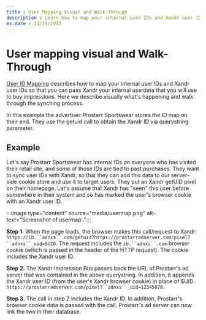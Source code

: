 ```yaml
---
title : User Mapping Visual and Walk-Through
description : Learn how to map your internal user IDs and Xandr user IDs so that you can pass Xandr your internal userdata that you will use to buy impressions.  
ms.date : 11/15/2023
---
```



# User mapping visual and Walk-Through

[User ID Mapping](user-id-mapping-with-getuid-and-mapuid.md) describes how to map your internal user IDs and
Xandr user IDs so that you can pass
Xandr your internal userdata that you will use
to buy impressions. Here we describe visually what's happening and walk
through the synching process.

In this example the advertiser Prostarr Sportswear stores the ID map on
their end. They use the getuid call to obtain the
Xandr ID via querystring parameter.

## Example

Let's say Prostarr Sportswear has internal IDs on everyone who has
visited their retail site, and some of those IDs are tied to past
purchases. They want to sync user IDs with
Xandr, so that they can add this data to our
server-side cookie store and use it to target users. They put an
Xandr getUID pixel on their homepage. Let's
assume that Xandr has "seen" this user before
somewhere in their system and so has marked the user's browser cookie
with an Xandr user ID.

:::image type="content" source="media/usermap.png" alt-text="Screenshot of usermap .":::


**Step 1.** When the page loads, the browser makes this call/request to
Xandr:
`https://ib.``adnxs``.com/getuid?https://prostarradserver.com/pixel?``adnxs``_uid=$UID`.
The request includes the `ib.``adnxs``.com`
browser cookie (which is passed in the header of the HTTP request). The
cookie includes the Xandr user ID.

**Step 2.** The Xandr Impression Bus passes back
the URL of Prostarr's ad server that was contained in the above
querystring. In addition, it appends the Xandr
user ID (from the user's Xandr browser cookie)
in place of $UID.
`https://prostarradserver.com/pixel?``adnxs``_uid=12345678.`

**Step 3.** The call in step 2 includes the
Xandr ID. In addition, Prostarr's browser cookie
data is passed with the call. Prostarr's ad server can now link the two
in their database.




